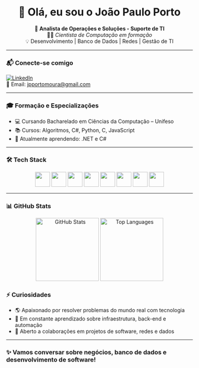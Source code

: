 <h1 align="center">👋 Olá, eu sou o João Paulo Porto</h1>

<p align="center">
  🎯 <strong>Analista de Operações e Soluções - Suporte de TI</strong><br>
  👨‍💻 <em>Cientista de Computação em formação</em><br>
  💡 Desenvolvimento | Banco de Dados | Redes | Gestão de TI
</p>

---

### 📬 Conecte-se comigo

[![LinkedIn](https://img.shields.io/badge/-João%20Paulo%20Porto-blue?style=flat-square&logo=Linkedin&logoColor=white&link=https://www.linkedin.com/in/jo%C3%A3o-paulo-porto-515ab933a)](https://www.linkedin.com/in/jo%C3%A3o-paulo-porto-515ab933a)  
📧 Email: jpportomoura@gmail.com

---

### 🎓 Formação e Especializações

- 💻 Cursando Bacharelado em Ciências da Computação – Unifeso
- 📚 Cursos: Algoritmos, C#, Python, C, JavaScript
- 🚀 Atualmente aprendendo: .NET e C#

---

### 🛠️ Tech Stack

<p align="center">
  <img src="https://cdn.jsdelivr.net/gh/devicons/devicon/icons/csharp/csharp-original.svg" height="40" />
  <img src="https://cdn.jsdelivr.net/gh/devicons/devicon/icons/c/c-original.svg" height="40" />
  <img src="https://cdn.jsdelivr.net/gh/devicons/devicon/icons/cplusplus/cplusplus-original.svg" height="40" />
  <img src="https://cdn.jsdelivr.net/gh/devicons/devicon/icons/python/python-original.svg" height="40" />
  <img src="https://cdn.jsdelivr.net/gh/devicons/devicon/icons/html5/html5-original.svg" height="40" />
  <img src="https://cdn.jsdelivr.net/gh/devicons/devicon/icons/css3/css3-original.svg" height="40" />
  <img src="https://cdn.jsdelivr.net/gh/devicons/devicon/icons/javascript/javascript-original.svg" height="40" />
  <img src="https://cdn.jsdelivr.net/gh/devicons/devicon/icons/postgresql/postgresql-original.svg" height="40" />
</p>

---

### 📊 GitHub Stats

<div align="center">

  <!-- Stats principais -->
  <img height="170" src="https://github-readme-stats.vercel.app/api?username=joaopauloporto&show_icons=true&theme=tokyonight&hide=prs,issues&count_private=true" alt="GitHub Stats" />

  <!-- Gráfico de linguagens -->
  <img height="170" src="https://github-readme-stats.vercel.app/api/top-langs/?username=joaopauloporto&layout=compact&theme=tokyonight" alt="Top Languages" />

</div>

### ⚡ Curiosidades

- 🌎 Apaixonado por resolver problemas do mundo real com tecnologia
- 🧠 Em constante aprendizado sobre infraestrutura, back-end e automação
- 🤝 Aberto a colaborações em projetos de software, redes e dados

---

### ✨ Vamos conversar sobre negócios, banco de dados e desenvolvimento de software!
